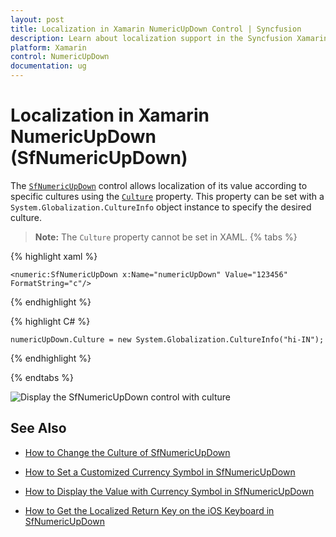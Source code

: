 ```yaml
---
layout: post
title: Localization in Xamarin NumericUpDown Control | Syncfusion
description: Learn about localization support in the Syncfusion Xamarin NumericUpDown (SfNumericUpDown) control.
platform: Xamarin
control: NumericUpDown
documentation: ug
---
```

# Localization in Xamarin NumericUpDown (SfNumericUpDown)

The [`SfNumericUpDown`](https://help.syncfusion.com/cr/xamarin/Syncfusion.SfNumericUpDown.XForms.SfNumericUpDown.html) control allows localization of its value according to specific cultures using the [`Culture`](https://help.syncfusion.com/cr/xamarin/Syncfusion.SfNumericUpDown.XForms.SfNumericUpDown.html#Syncfusion_SfNumericUpDown_XForms_SfNumericUpDown_Culture) property. This property can be set with a `System.Globalization.CultureInfo` object instance to specify the desired culture.

> **Note:** The `Culture` property cannot be set in XAML.
{% tabs %}
	
{% highlight xaml %}

	<numeric:SfNumericUpDown x:Name="numericUpDown" Value="123456" FormatString="c"/>
	
{% endhighlight %}

{% highlight C# %}

	numericUpDown.Culture = new System.Globalization.CultureInfo("hi-IN");
	 
{% endhighlight %}

{% endtabs %}


![Display the SfNumericUpDown control with culture](images/Culture.png)

## See Also

- [How to Change the Culture of SfNumericUpDown](https://support.syncfusion.com/kb/article/6971/does-sfnumericupdown-responds-change-in-culture)

- [How to Set a Customized Currency Symbol in SfNumericUpDown](https://support.syncfusion.com/kb/article/9119/how-to-configure-a-certain-currency-symbol-in-xamarincontrols-with-numbers-on-forms)

- [How to Display the Value with Currency Symbol in SfNumericUpDown](https://support.syncfusion.com/kb/article/9141/how-to-display-the-value-with-currency-symbol-in-xamarinforms-numeric-controls)

- [How to Get the Localized Return Key on the iOS Keyboard in SfNumericUpDown](https://support.syncfusion.com/kb/article/7039/how-to-get-the-localized-return-key-on-the-ios-keyboard-in-xamarinforms-numeric-controls)
